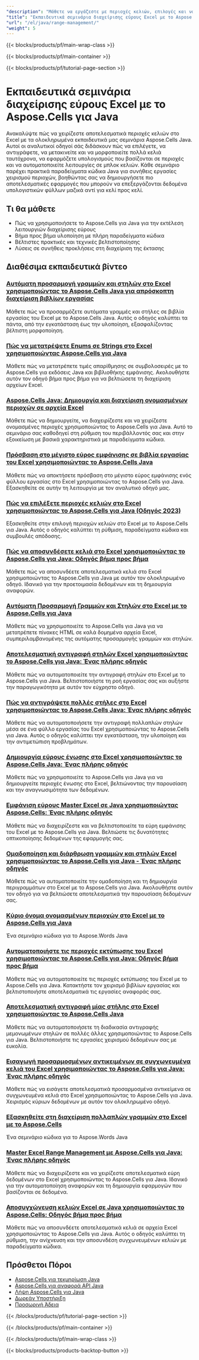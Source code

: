 ```yaml
---
"description": "Μάθετε να εργάζεστε με περιοχές κελιών, επιλογές και να εκτελείτε μαζικές λειτουργίες σε υπολογιστικά φύλλα Excel με αυτά τα μαθήματα Java για το Aspose.Cells."
"title": "Εκπαιδευτικά σεμινάρια διαχείρισης εύρους Excel με το Aspose.Cells για Java"
"url": "/el/java/range-management/"
"weight": 5
---
```


{{< blocks/products/pf/main-wrap-class >}}

{{< blocks/products/pf/main-container >}}

{{< blocks/products/pf/tutorial-page-section >}}


# Εκπαιδευτικά σεμινάρια διαχείρισης εύρους Excel με το Aspose.Cells για Java

Ανακαλύψτε πώς να χειρίζεστε αποτελεσματικά περιοχές κελιών στο Excel με τα ολοκληρωμένα εκπαιδευτικά μας σεμινάρια Aspose.Cells Java. Αυτοί οι αναλυτικοί οδηγοί σάς διδάσκουν πώς να επιλέγετε, να αντιγράφετε, να μετακινείτε και να μορφοποιείτε πολλά κελιά ταυτόχρονα, να εφαρμόζετε υπολογισμούς που βασίζονται σε περιοχές και να αυτοματοποιείτε λειτουργίες σε μπλοκ κελιών. Κάθε σεμινάριο παρέχει πρακτικά παραδείγματα κώδικα Java για συνήθεις εργασίες χειρισμού περιοχών, βοηθώντας σας να δημιουργήσετε πιο αποτελεσματικές εφαρμογές που μπορούν να επεξεργάζονται δεδομένα υπολογιστικών φύλλων μαζικά αντί για κελί προς κελί.

## Τι θα μάθετε

- Πώς να χρησιμοποιήσετε το Aspose.Cells για Java για την εκτέλεση λειτουργιών διαχείρισης εύρους
- Βήμα προς βήμα υλοποίηση με πλήρη παραδείγματα κώδικα
- Βέλτιστες πρακτικές και τεχνικές βελτιστοποίησης
- Λύσεις σε συνήθεις προκλήσεις στη διαχείριση της έκτασης


## Διαθέσιμα εκπαιδευτικά βίντεο

### [Αυτόματη προσαρμογή γραμμών και στηλών στο Excel χρησιμοποιώντας το Aspose.Cells Java για απρόσκοπτη διαχείριση βιβλίων εργασίας](./aspose-cells-java-auto-fit-rows-columns/)
Μάθετε πώς να προσαρμόζετε αυτόματα γραμμές και στήλες σε βιβλία εργασίας του Excel με το Aspose.Cells Java. Αυτός ο οδηγός καλύπτει τα πάντα, από την εγκατάσταση έως την υλοποίηση, εξασφαλίζοντας βέλτιστη μορφοποίηση.

### [Πώς να μετατρέψετε Enums σε Strings στο Excel χρησιμοποιώντας Aspose.Cells για Java](./aspose-cells-java-convert-enums-to-strings/)
Μάθετε πώς να μετατρέπετε τιμές απαρίθμησης σε συμβολοσειρές με το Aspose.Cells για εκδόσεις Java και βιβλιοθήκης εμφάνισης. Ακολουθήστε αυτόν τον οδηγό βήμα προς βήμα για να βελτιώσετε τη διαχείριση αρχείων Excel.

### [Aspose.Cells Java: Δημιουργία και διαχείριση ονομασμένων περιοχών σε αρχεία Excel](./aspose-cells-java-manage-named-ranges/)
Μάθετε πώς να δημιουργείτε, να διαχειρίζεστε και να χειρίζεστε ονομασμένες περιοχές χρησιμοποιώντας το Aspose.Cells για Java. Αυτό το σεμινάριο σας καθοδηγεί στη ρύθμιση του περιβάλλοντός σας και στην εξοικείωση με βασικά χαρακτηριστικά με παραδείγματα κώδικα.

### [Πρόσβαση στο μέγιστο εύρος εμφάνισης σε βιβλία εργασίας του Excel χρησιμοποιώντας το Aspose.Cells Java](./aspose-cells-java-max-display-range/)
Μάθετε πώς να αποκτήσετε πρόσβαση στο μέγιστο εύρος εμφάνισης ενός φύλλου εργασίας στο Excel χρησιμοποιώντας το Aspose.Cells για Java. Εξασκηθείτε σε αυτήν τη λειτουργία με τον αναλυτικό οδηγό μας.

### [Πώς να επιλέξετε περιοχές κελιών στο Excel χρησιμοποιώντας το Aspose.Cells για Java (Οδηγός 2023)](./aspose-cells-java-select-cell-ranges-excel/)
Εξασκηθείτε στην επιλογή περιοχών κελιών στο Excel με το Aspose.Cells για Java. Αυτός ο οδηγός καλύπτει τη ρύθμιση, παραδείγματα κώδικα και συμβουλές απόδοσης.

### [Πώς να αποσυνδέσετε κελιά στο Excel χρησιμοποιώντας το Aspose.Cells για Java: Οδηγός βήμα προς βήμα](./aspose-cells-java-unmerging-excel-cells-guide/)
Μάθετε πώς να αποσυνδέετε αποτελεσματικά κελιά στο Excel χρησιμοποιώντας το Aspose.Cells για Java με αυτόν τον ολοκληρωμένο οδηγό. Ιδανικό για την προετοιμασία δεδομένων και τη δημιουργία αναφορών.

### [Αυτόματη Προσαρμογή Γραμμών και Στηλών στο Excel με το Aspose.Cells για Java](./auto-fit-excel-aspose-cells-java/)
Μάθετε πώς να χρησιμοποιείτε το Aspose.Cells για Java για να μετατρέπετε πίνακες HTML σε καλά δομημένα αρχεία Excel, συμπεριλαμβανομένης της αυτόματης προσαρμογής γραμμών και στηλών.

### [Αποτελεσματική αντιγραφή στηλών Excel χρησιμοποιώντας το Aspose.Cells για Java: Ένας πλήρης οδηγός](./copy-excel-columns-aspose-cells-java/)
Μάθετε πώς να αυτοματοποιείτε την αντιγραφή στηλών στο Excel με το Aspose.Cells για Java. Βελτιστοποιήστε τη ροή εργασίας σας και αυξήστε την παραγωγικότητα με αυτόν τον εύχρηστο οδηγό.

### [Πώς να αντιγράψετε πολλές στήλες στο Excel χρησιμοποιώντας το Aspose.Cells Java: Ένας πλήρης οδηγός](./copy-multiple-columns-excel-aspose-cells-java/)
Μάθετε πώς να αυτοματοποιήσετε την αντιγραφή πολλαπλών στηλών μέσα σε ένα φύλλο εργασίας του Excel χρησιμοποιώντας το Aspose.Cells για Java. Αυτός ο οδηγός καλύπτει την εγκατάσταση, την υλοποίηση και την αντιμετώπιση προβλημάτων.

### [Δημιουργία εύρους ένωσης στο Excel χρησιμοποιώντας το Aspose.Cells Java: Ένας πλήρης οδηγός](./create-union-range-excel-aspose-cells-java/)
Μάθετε πώς να χρησιμοποιείτε το Aspose.Cells για Java για να δημιουργείτε περιοχές ένωσης στο Excel, βελτιώνοντας την παρουσίαση και την αναγνωσιμότητα των δεδομένων.

### [Εμφάνιση εύρους Master Excel σε Java χρησιμοποιώντας Aspose.Cells: Ένας πλήρης οδηγός](./excel-display-ranges-aspose-cells-java/)
Μάθετε πώς να διαχειρίζεστε και να βελτιστοποιείτε τα εύρη εμφάνισης του Excel με το Aspose.Cells για Java. Βελτιώστε τις δυνατότητες οπτικοποίησης δεδομένων της εφαρμογής σας.

### [Ομαδοποίηση και διάρθρωση γραμμών και στηλών Excel χρησιμοποιώντας το Aspose.Cells για Java - Ένας πλήρης οδηγός](./excel-group-rows-columns-aspose-cells-java/)
Μάθετε πώς να αυτοματοποιείτε την ομαδοποίηση και τη δημιουργία περιγραμμάτων στο Excel με το Aspose.Cells για Java. Ακολουθήστε αυτόν τον οδηγό για να βελτιώσετε αποτελεσματικά την παρουσίαση δεδομένων σας.

### [Κύριο όνομα ονομασμένων περιοχών στο Excel με το Aspose.Cells για Java](./excel-named-ranges-aspose-cells-java/)
Ένα σεμινάριο κώδικα για το Aspose.Words Java

### [Αυτοματοποιήστε τις περιοχές εκτύπωσης του Excel χρησιμοποιώντας το Aspose.Cells για Java: Οδηγός βήμα προς βήμα](./excel-print-areas-automation-aspose-cells-java-guide/)
Μάθετε πώς να αυτοματοποιείτε τις περιοχές εκτύπωσης του Excel με το Aspose.Cells για Java. Κατακτήστε τον χειρισμό βιβλίων εργασίας και βελτιστοποιήστε αποτελεσματικά τις εργασίες αναφοράς σας.

### [Αποτελεσματική αντιγραφή μίας στήλης στο Excel χρησιμοποιώντας το Aspose.Cells Java](./excel-single-column-copying-aspose-cells-java/)
Μάθετε πώς να αυτοματοποιήσετε τη διαδικασία αντιγραφής μεμονωμένων στηλών σε πολλές άλλες χρησιμοποιώντας το Aspose.Cells για Java. Βελτιστοποιήστε τις εργασίες χειρισμού δεδομένων σας με ευκολία.

### [Εισαγωγή προσαρμοσμένων αντικειμένων σε συγχωνευμένα κελιά του Excel χρησιμοποιώντας το Aspose.Cells για Java: Ένας πλήρης οδηγός](./import-custom-objects-merged-cells-java-aspose-cells/)
Μάθετε πώς να εισάγετε αποτελεσματικά προσαρμοσμένα αντικείμενα σε συγχωνευμένα κελιά στο Excel χρησιμοποιώντας το Aspose.Cells για Java. Χειρισμός κύριων δεδομένων με αυτόν τον ολοκληρωμένο οδηγό.

### [Εξασκηθείτε στη διαχείριση πολλαπλών γραμμών στο Excel με το Aspose.Cells](./master-multi-row-manipulation-excel-aspose-cells-java/)
Ένα σεμινάριο κώδικα για το Aspose.Words Java

### [Master Excel Range Management με Aspose.Cells για Java: Ένας πλήρης οδηγός](./mastering-excel-range-management-aspose-cells-java/)
Μάθετε πώς να διαχειρίζεστε και να χειρίζεστε αποτελεσματικά εύρη δεδομένων στο Excel χρησιμοποιώντας το Aspose.Cells για Java. Ιδανικό για την αυτοματοποίηση αναφορών και τη δημιουργία εφαρμογών που βασίζονται σε δεδομένα.

### [Αποσυγχώνευση κελιών Excel σε Java χρησιμοποιώντας το Aspose.Cells: Οδηγός βήμα προς βήμα](./unmerge-excel-cells-aspose-cells-java-guide/)
Μάθετε πώς να αποσυνδέετε αποτελεσματικά κελιά σε αρχεία Excel χρησιμοποιώντας το Aspose.Cells για Java. Αυτός ο οδηγός καλύπτει τη ρύθμιση, την ανίχνευση και την αποσυνδέση συγχωνευμένων κελιών με παραδείγματα κώδικα.



## Πρόσθετοι Πόροι

- [Aspose.Cells για τεκμηρίωση Java](https://docs.aspose.com/cells/java/)
- [Aspose.Cells για αναφορά API Java](https://reference.aspose.com/cells/java/)
- [Λήψη Aspose.Cells για Java](https://releases.aspose.com/cells/java/)
- [Δωρεάν Υποστήριξη](https://forum.aspose.com/)
- [Προσωρινή Άδεια](https://purchase.aspose.com/temporary-license/)


{{< /blocks/products/pf/tutorial-page-section >}}

{{< /blocks/products/pf/main-container >}}

{{< /blocks/products/pf/main-wrap-class >}}

{{< blocks/products/products-backtop-button >}}